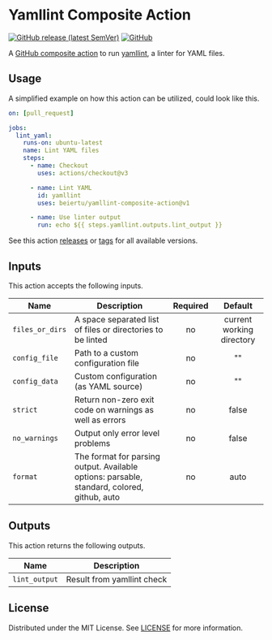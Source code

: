# Yamllint Composite Action

[![GitHub release (latest SemVer)](https://img.shields.io/github/v/release/beiertu-mms/yamllint-composite-action?style=flat-square)][releases]
[![GitHub](https://img.shields.io/github/license/beiertu-mms/yamllint-composite-action?style=flat-square)](./LICENSE)

A [GitHub composite action][gh-composite-action] to run [yamllint][yamllint], a linter for YAML files.

[gh-composite-action]: https://docs.github.com/en/actions/creating-actions/creating-a-composite-action
[yamllint]: https://yamllint.readthedocs.io/en/stable/index.html

## Usage

A simplified example on how this action can be utilized, could look like this.

```yaml
on: [pull_request]

jobs:
  lint_yaml:
    runs-on: ubuntu-latest
    name: Lint YAML files
    steps:
      - name: Checkout
        uses: actions/checkout@v3

      - name: Lint YAML
        id: yamllint
        uses: beiertu/yamllint-composite-action@v1

      - name: Use linter output
        run: echo ${{ steps.yamllint.outputs.lint_output }}
```

See this action [releases][releases] or [tags][tags] for all available versions.

[releases]: https://github.com/beiertu-mms/yamllint-composite-action/releases
[tags]: https://github.com/beiertu-mms/yamllint-composite-action/tags

## Inputs

This action accepts the following inputs.

| Name            | Description                                                                                 | Required |          Default          |
|-----------------|---------------------------------------------------------------------------------------------|:--------:|:-------------------------:|
| `files_or_dirs` | A space separated list of files or directories to be linted                                 |    no    | current working directory |
| `config_file`   | Path to a custom configuration file                                                         |    no    |            ""             |
| `config_data`   | Custom configuration (as YAML source)                                                       |    no    |            ""             |
| `strict`        | Return non-zero exit code on warnings as well as errors                                     |    no    |           false           |
| `no_warnings`   | Output only error level problems                                                            |    no    |           false           |
| `format`        | The format for parsing output. Available options: parsable, standard, colored, github, auto |    no    |           auto            |

## Outputs

This action returns the following outputs.

| Name          | Description                |
|---------------|----------------------------|
| `lint_output` | Result from yamllint check |

## License

Distributed under the MIT License. See [LICENSE](./LICENSE) for more information.
